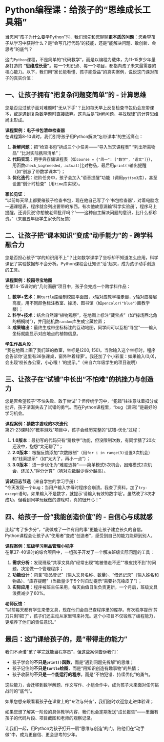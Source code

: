 # Python编程课：给孩子的“思维成长工具箱”   


当您问“孩子为什么要学Python”时，我们想先和您聊聊**更本质的问题**：您希望孩子从学习中获得什么？是“会写几行代码”的技能，还是“能解决问题、敢创新、会思考”的底气？  

这门`Python`课程，不是简单的“代码教学”，而是以编程为载体，为11-15岁少年量身打造的 **“思维成长营”**。每一个知识点、每一个项目，都指向孩子未来最需要的核心能力。以下，我们用“家长能看懂、孩子能受益”的真实案例，说说这门课对孩子的真实价值：


## 一、让孩子拥有“把复杂问题变简单”的 - 计算思维  
您是否见过孩子面对难题时“无从下手”？比如每天早上反复检查书包仍会忘带课本，或是遇到复杂数学题时直接放弃。这背后是“拆解问题、寻找规律”的计算思维尚未形成。  

**课程案例：电子书包清单检查器**  
在课程第8-10课时，我们引导孩子用Python解决“忘带课本”的生活痛点：  
1. **拆解问题**：把“检查书包”拆成三个小任务——“导入当天课程表” “列出所需物品” “比对实际携带清单”；  
2. **代码实现**：用字典存储课程表（如`course = {"周一": ["数学", "语文"]}`），用函数`check_bag(needed, actual)`比对物品，最后用`print()`输出提醒（如“别忘了带数学课本”）；  
3. **优化迭代**：进阶任务中，孩子会加入“语音提醒”功能（调用`pyttsx3`库），甚至设置“倒计时检查”（用`time`库实现）。  

**家长见证**：  
“以前每天早上都要催孩子检查书包，现在他自己写了个‘书包检查器’，对着电脑念一遍课程表，程序就会列出要带的东西。有次他故意漏输‘科学实验册’，程序马上提醒，还调侃说‘你想被老师批评吗？’——这种自主解决问题的意识，比什么都珍贵。”（来自五年级学生家长的反馈）  


## 二、让孩子把“课本知识”变成“动手能力”的 - 跨学科融合力  
您是否担心孩子“学的知识用不上”？比如数学课学了坐标却不知道怎么应用，科学课记了实验数据却不会分析。Python课程会让知识“活”起来，成为孩子动手创造的工具。  

**课程案例：校园寻宝地图**  
在第14-15课时的“几何画册”项目中，孩子会完成一个跨学科作品：  
1. **数学+艺术**：用`turtle`库绘制校园平面图，x轴对应教学楼走廊，y轴对应楼层高度，用不同颜色标注教室、操场、图书馆（如`pencolor("blue")`画教学楼）；  
2. **科学+技术**：结合自然课“植物观察”，在地图上标注“藏宝点”（如“操场西北角的梧桐树”），并用随机数`random`库生成宝藏位置；  
3. **成果输出**：最终生成带坐标标注的互动地图，同学间可以互相“寻宝”——输入坐标就能显示对应地点的植物信息。  

**学生作品片段**：  
“我在地图上画了我们班的教室，坐标是(200, 150)。当你输入这个坐标时，程序会告诉你‘这里有36张课桌，窗外种着绿萝’。我还加了个小彩蛋：如果输入(0,0)，会出现‘校长办公室，小心哦！’的提示。”（来自六年级学生的项目说明）  


## 三、让孩子在“试错”中长出“不怕难”的**抗挫力与创造力**  
您是否希望孩子“不怕失败、敢于尝试”？但传统学习中，“犯错”往往意味着扣分或批评，孩子渐渐失去了试错的勇气。而在Python课程里，“bug（漏洞）”是最好的学习机会。  

**课程案例：猜数字游戏的3次迭代**  
第21-23课时的“概率游戏”项目中，孩子会经历完整的“试错-优化”过程：  
1. **1.0版本**：最初写的代码只有“猜数字”功能，但没限制次数，有同学猜了20次还没中，抱怨“太无聊了”；  
2. **2.0版本**：根据反馈添加“次数限制”（用`for i in range(3)`设置3次机会）和“线索提示”（如“太大了，再小一点”）；  
3. **3.0版本**：进一步优化为“难度选择”——简单模式5次机会，困难模式2次机会，还加入“得分计算”（猜对次数越少得分越高）。  

**调试日志节选**（来自学生的学习手册）：  
“今天发现一个bug：当用户输入字母时程序会崩溃。我查了资料，加了`try-except`语句，如果输入不是数字，就提示‘请输入有效的数字哦’。虽然改了3次才成功，但看到同学玩我做的游戏时，真的很开心！”  


## 四、给孩子一份“我能创造价值”的 - 自信心与成就感  
比起“考了多少分”，“我做成了一件有用的事”更能让孩子建立长久的自信。Python课程会让孩子从“使用者”变成“创造者”，感受到自己的能力能帮到别人。  

**课程案例：班级学习用品管理小程序**  
在第37-40课时的综合项目中，一组孩子开发了一个解决班级实际问题的工具：  
1. **需求分析**：发现班级“共享文具角”经常出现“笔被借走不还”“橡皮找不到”的问题，决定做一个管理程序；  
2. **功能设计**：包含“物品登记”（输入文具名称、数量）、“借还记录”（输入姓名和物品）、“库存提醒”（当数量少于5个时自动提示“需要补充橡皮了”）；  
3. **实际应用**：程序被班主任采用，每天由值日生负责更新，一个月后，班级文具浪费减少了60%。  

**老师反馈**：  
“以前每天都有学生来借文具，现在他们会自己查程序里的库存。有次程序提示‘剪刀只剩1把了’，孩子们还主动从家里带来补充。这个小项目不仅锻炼了编程能力，更培养了他们的责任意识。”  


## 最后：这门课给孩子的，是“带得走的能力”  
我们不承诺“孩子学完就能当程序员”，但这些案例告诉我们：  
- 孩子学会的**不只是`print()`函数**，而是“遇到问题先拆解”的思维；  
- 孩子记住的**不只是`turtle`绘图**，而是“用知识创造有趣事物”的热情；  
- 孩子收获的**不只是一个能运行的程序**，而是“不怕犯错、持续优化”的勇气。  

这些能力，会迁移到数学解题、作文写作、小组合作中，成为孩子未来面对任何挑战时的“底气”。  

如果您想亲眼看看孩子在课堂上的“专注与兴奋”，我们随时欢迎您走进体验课；

如果您想了解某一阶段的具体教学内容，我们也会定期发送“成长报告”——里面有孩子的代码片段、项目截图和老师的观察记录。  

让我们一起，用Python为孩子打开一扇“思维与创造”的门，陪他们在“动手做”中，成为更自信、更会思考的少年。
